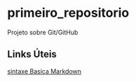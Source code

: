 # primeiro_repositorio
Projeto sobre Git/GitHub

## Links Úteis

[sintaxe Basica Markdown](https://www.markdownguide.org/basic-syntax/)
